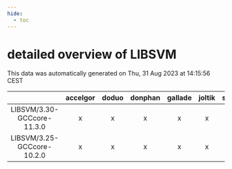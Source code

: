 ```yaml
---
hide:
  - toc
---
```


detailed overview of LIBSVM
===========================


This data was automatically generated on Thu, 31 Aug 2023 at 14:15:56 CEST  

| |accelgor|doduo|donphan|gallade|joltik|skitty|swalot|victini|
| :---: | :---: | :---: | :---: | :---: | :---: | :---: | :---: | :---: |
|LIBSVM/3.30-GCCcore-11.3.0|x|x|x|x|x|x|x|x|
|LIBSVM/3.25-GCCcore-10.2.0|x|x|x|x|x|x|x|x|
